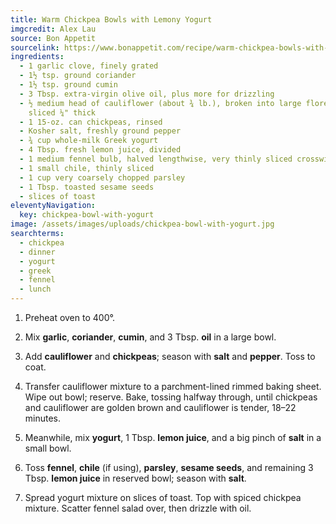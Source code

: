 ```yaml
---
title: Warm Chickpea Bowls with Lemony Yogurt
imgcredit: Alex Lau
source: Bon Appetit
sourcelink: https://www.bonappetit.com/recipe/warm-chickpea-bowls-with-lemony-yogurt
ingredients:
  - 1 garlic clove, finely grated
  - 1½ tsp. ground coriander
  - 1½ tsp. ground cumin
  - 3 Tbsp. extra-virgin olive oil, plus more for drizzling
  - ½ medium head of cauliflower (about ¾ lb.), broken into large florets,
    sliced ¼" thick
  - 1 15-oz. can chickpeas, rinsed
  - Kosher salt, freshly ground pepper
  - ¾ cup whole-milk Greek yogurt
  - 4 Tbsp. fresh lemon juice, divided
  - 1 medium fennel bulb, halved lengthwise, very thinly sliced crosswise
  - 1 small chile, thinly sliced
  - 1 cup very coarsely chopped parsley
  - 1 Tbsp. toasted sesame seeds
  - slices of toast
eleventyNavigation:
  key: chickpea-bowl-with-yogurt
image: /assets/images/uploads/chickpea-bowl-with-yogurt.jpg
searchterms:
  - chickpea
  - dinner
  - yogurt
  - greek
  - fennel
  - lunch
---
```


1. Preheat oven to 400°.

2. Mix **garlic**, **coriander**, **cumin**, and 3 Tbsp. **oil** in a large bowl.

3. Add **cauliflower** and **chickpeas**; season with **salt** and **pepper**. Toss to coat.

4. Transfer cauliflower mixture to a parchment-lined rimmed baking sheet. Wipe out bowl; reserve. Bake, tossing halfway through, until chickpeas and cauliflower are golden brown and cauliflower is tender, 18–22 minutes.

5. Meanwhile, mix **yogurt**, 1 Tbsp. **lemon juice**, and a big pinch of **salt** in a small bowl.

6. Toss **fennel**, **chile** (if using), **parsley**, **sesame seeds**, and remaining 3 Tbsp. **lemon juice** in reserved bowl; season with **salt**.

7. Spread yogurt mixture on slices of toast. Top with spiced chickpea mixture. Scatter fennel salad over, then drizzle with oil.
